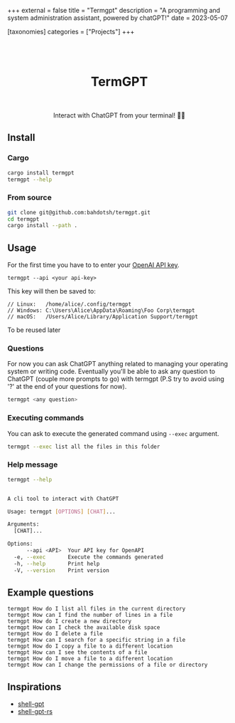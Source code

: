 +++
external = false
title = "Termgpt"
description = "A programming and system administration assistant, powered by chatGPT!"
date = 2023-05-07

[taxonomies]
categories = ["Projects"]
+++

<div align="center">
	<br>
	<br>
	<h1>TermGPT</h1>
	<br>

Interact with ChatGPT from your terminal! 🚀🤖

</div>


## Install

### Cargo

```bash
cargo install termgpt
termgpt --help
```

### From source

```bash
git clone git@github.com:bahdotsh/termgpt.git
cd termgpt
cargo install --path .
```

## Usage

For the first time you have to to enter your [OpenAI API key](https://platform.openai.com/account/api-keys).

```
termgpt --api <your api-key>
```
This key will then be saved to:
```
// Linux:   /home/alice/.config/termgpt
// Windows: C:\Users\Alice\AppData\Roaming\Foo Corp\termgpt
// macOS:   /Users/Alice/Library/Application Support/termgpt
```
To be reused later

### Questions

For now you can ask ChatGPT anything related to managing your operating system or writing code. Eventually you'll be able to ask any question to ChatGPT (couple more prompts to go) with termgpt (P.S try to avoid using '?' at the end of your questions for now).

```bash
termgpt <any question>
```

### Executing commands

You can ask to execute the generated command using `--exec` argument.

```bash
termgpt --exec list all the files in this folder
```

### Help message

```bash
termgpt --help


A cli tool to interact with ChatGPT

Usage: termgpt [OPTIONS] [CHAT]...

Arguments:
  [CHAT]...

Options:
      --api <API>  Your API key for OpenAPI
  -e, --exec       Execute the commands generated
  -h, --help       Print help
  -V, --version    Print version
```


## Example questions
```
termgpt How do I list all files in the current directory
termgpt How can I find the number of lines in a file
termgpt How do I create a new directory
termgpt How can I check the available disk space
termgpt How do I delete a file
termgpt How can I search for a specific string in a file
termgpt How do I copy a file to a different location
termgpt How can I see the contents of a file
termgpt How do I move a file to a different location
termgpt How can I change the permissions of a file or directory
```

## Inspirations

- [shell-gpt](https://github.com/TheR1D/shell_gpt)
- [shell-gpt-rs](https://github.com/rigwild/shell-gpt-rs)
